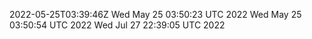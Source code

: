 2022-05-25T03:39:46Z
Wed May 25 03:50:23 UTC 2022
Wed May 25 03:50:54 UTC 2022
Wed Jul 27 22:39:05 UTC 2022
